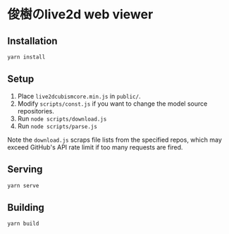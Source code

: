 # 俊樹のlive2d web viewer

## Installation

```sh
yarn install
```

## Setup

1. Place `live2dcubismcore.min.js` in `public/`.
2. Modify `scripts/const.js` if you want to change the model source repositories.
3. Run `node scripts/download.js`
4. Run `node scripts/parse.js`

Note the `download.js` scraps file lists from the specified repos, which may exceed GitHub's API rate limit if too many requests are fired.

## Serving

```sh
yarn serve
```

## Building

```sh
yarn build
```
